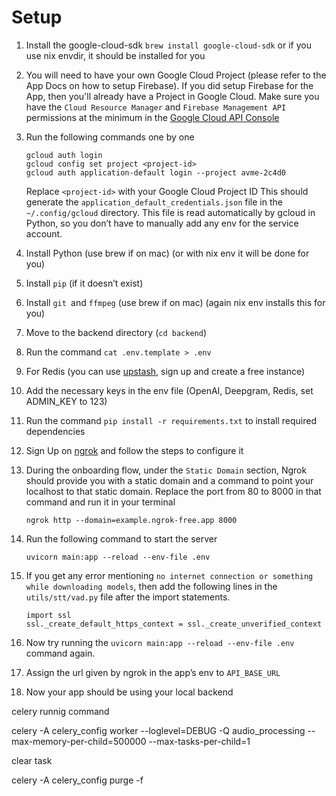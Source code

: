 # Setup

1. Install the google-cloud-sdk `brew install google-cloud-sdk` or if you use nix envdir, it should be installed for you

2. You will need to have your own Google Cloud Project (please refer to the App Docs on how to setup Firebase). If you did setup Firebase for the App, then you'll already have a Project in Google Cloud.
   Make sure you have the `Cloud Resource Manager` and `Firebase Management API` permissions at the minimum in the [Google Cloud API Console](https://console.cloud.google.com/apis/dashboard)
3. Run the following commands one by one
   ```
   gcloud auth login
   gcloud config set project <project-id>
   gcloud auth application-default login --project avme-2c4d0
   ```
   Replace `<project-id>` with your Google Cloud Project ID
   This should generate the `application_default_credentials.json` file in the `~/.config/gcloud` directory. This file is read automatically by gcloud in Python, so you don’t have to manually add any env for the service account.
4. Install Python (use brew if on mac) (or with nix env it will be done for you)
5. Install `pip` (if it doesn’t exist)
6. Install `git `and `ffmpeg` (use brew if on mac) (again nix env installs this for you)
7. Move to the backend directory (`cd backend`)
8. Run the command `cat .env.template > .env`
9. For Redis (you can use [upstash](https://upstash.com/), sign up and create a free instance)
10. Add the necessary keys in the env file (OpenAI, Deepgram, Redis, set ADMIN_KEY to 123)
11. Run the command `pip install -r requirements.txt` to install required dependencies
12. Sign Up on [ngrok](https://ngrok.com/) and follow the steps to configure it
13. During the onboarding flow, under the `Static Domain` section, Ngrok should provide you with a static domain and a command to point your localhost to that static domain. Replace the port from 80 to 8000 in that command and run it in your terminal
    ```
    ngrok http --domain=example.ngrok-free.app 8000
    ```
14. Run the following command to start the server
    ```
    uvicorn main:app --reload --env-file .env
    ```
15. If you get any error mentioning `no internet connection or something while downloading models`, then add the following lines in the `utils/stt/vad.py` file after the import statements.
    ```
    import ssl
    ssl._create_default_https_context = ssl._create_unverified_context
    ```
16. Now try running the `uvicorn main:app --reload --env-file .env` command again.
17. Assign the url given by ngrok in the app’s env to `API_BASE_URL`
18. Now your app should be using your local backend

celery runnig command

celery -A celery_config worker --loglevel=DEBUG -Q audio_processing --max-memory-per-child=500000 --max-tasks-per-child=1

clear task

celery -A celery_config purge -f
